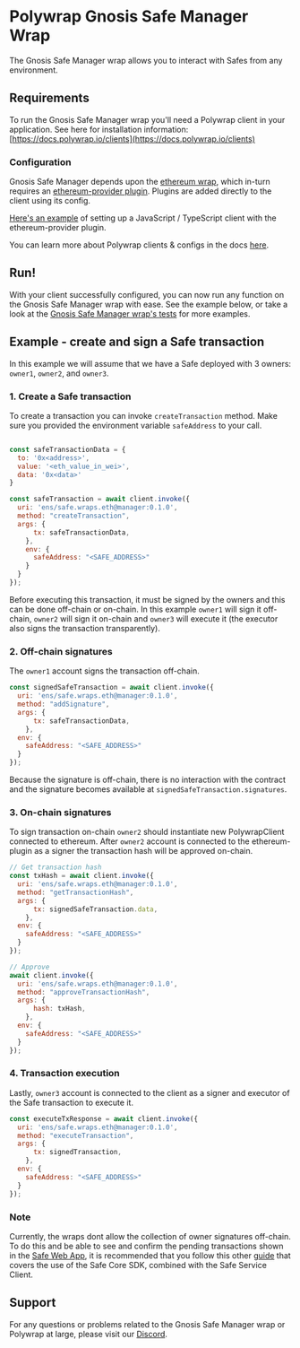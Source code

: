 # Polywrap Gnosis Safe Manager Wrap

The Gnosis Safe Manager wrap allows you to interact with Safes from any environment.

## Requirements

To run the Gnosis Safe Manager wrap you'll need a Polywrap client in your application. See here for installation information: [https://docs.polywrap.io/clients](https://docs.polywrap.io/clients)

### Configuration

Gnosis Safe Manager depends upon the [ethereum wrap](https://github.com/polywrap/ethers), which in-turn requires an [ethereum-provider plugin](https://github.com/polywrap/ethereum-wallet). Plugins are added directly to the client using its config.

[Here's an example](https://github.com/polywrap/ethers/blob/36e6f3331264732e73f3e236004416e82930ed64/provider/implementations/js/tests/index.spec.ts#L15-L30) of setting up a JavaScript / TypeScript client with the ethereum-provider plugin.

You can learn more about Polywrap clients & configs in the docs [here](https://docs.polywrap.io/tutorials/use-wraps/configure-client).

## Run!

With your client successfully configured, you can now run any function on the Gnosis Safe Manager wrap with ease.
See the example below, or take a look at the [Gnosis Safe Manager wrap's tests](https://github.com/polywrap/safe-contracts-wrapper/tree/main/packages/safe-managers-wrapper/src/__tests__) for more examples.

## Example - create and sign a Safe transaction

In this example we will assume that we have a Safe deployed with 3 owners: `owner1`, `owner2`, and `owner3`.

### 1. Create a Safe transaction

To create a transaction you can invoke `createTransaction` method. Make sure you provided the environment variable `safeAddress` to your call.

```js

const safeTransactionData = {
  to: '0x<address>',
  value: '<eth_value_in_wei>',
  data: '0x<data>'
}

const safeTransaction = await client.invoke({
  uri: 'ens/safe.wraps.eth@manager:0.1.0',
  method: "createTransaction",
  args: {
      tx: safeTransactionData,
    },
    env: {
      safeAddress: "<SAFE_ADDRESS>"
    }
  }
});
```

Before executing this transaction, it must be signed by the owners and this can be done off-chain or on-chain. In this example `owner1` will sign it off-chain, `owner2` will sign it on-chain and `owner3` will execute it (the executor also signs the transaction transparently).

### 2. Off-chain signatures

The `owner1` account signs the transaction off-chain.

```js
const signedSafeTransaction = await client.invoke({
  uri: 'ens/safe.wraps.eth@manager:0.1.0',
  method: "addSignature",
  args: {
      tx: safeTransactionData,
    },
  env: {
    safeAddress: "<SAFE_ADDRESS>"
  }
});
```

Because the signature is off-chain, there is no interaction with the contract and the signature becomes available at `signedSafeTransaction.signatures`.

### 3. On-chain signatures

To sign transaction on-chain `owner2` should instantiate new PolywrapClient connected to ethereum. After `owner2` account is connected to the ethereum-plugin as a signer the transaction hash will be approved on-chain.

```js
// Get transaction hash
const txHash = await client.invoke({
  uri: 'ens/safe.wraps.eth@manager:0.1.0',
  method: "getTransactionHash",
  args: {
      tx: signedSafeTransaction.data,
    },
  env: {
    safeAddress: "<SAFE_ADDRESS>"
  }
});

// Approve
await client.invoke({
  uri: 'ens/safe.wraps.eth@manager:0.1.0',
  method: "approveTransactionHash",
  args: {
      hash: txHash,
    },
  env: {
    safeAddress: "<SAFE_ADDRESS>"
  }
});
```

### 4. Transaction execution

Lastly, `owner3` account is connected to the client as a signer and executor of the Safe transaction to execute it.

```js
const executeTxResponse = await client.invoke({
  uri: 'ens/safe.wraps.eth@manager:0.1.0',
  method: "executeTransaction",
  args: {
      tx: signedTransaction,
    },
  env: {
    safeAddress: "<SAFE_ADDRESS>"
  }
});
```

### Note
Currently, the wraps dont allow the collection of owner signatures off-chain. To do this and be able to see and confirm the pending transactions shown in the [Safe Web App](https://gnosis-safe.io/app/), it is recommended that you follow this other [guide](https://github.com/safe-global/safe-core-sdk/blob/main/guides/integrating-the-safe-core-sdk.md#5-propose-the-transaction-to-the-service) that covers the use of the Safe Core SDK, combined with the Safe Service Client.

## Support

For any questions or problems related to the Gnosis Safe Manager wrap or Polywrap at large, please visit our [Discord](https://discord.polywrap.io).
